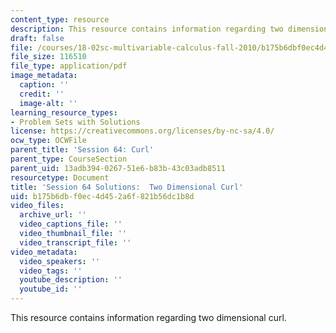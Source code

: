 ```yaml
---
content_type: resource
description: This resource contains information regarding two dimensional curl.
draft: false
file: /courses/18-02sc-multivariable-calculus-fall-2010/b175b6dbf0ec4d452a6f821b56dc1b8d_MIT18_02SC_pb_64_comb.pdf
file_size: 116510
file_type: application/pdf
image_metadata:
  caption: ''
  credit: ''
  image-alt: ''
learning_resource_types:
- Problem Sets with Solutions
license: https://creativecommons.org/licenses/by-nc-sa/4.0/
ocw_type: OCWFile
parent_title: 'Session 64: Curl'
parent_type: CourseSection
parent_uid: 13adb394-0267-51e6-b83b-43c03adb8511
resourcetype: Document
title: 'Session 64 Solutions:  Two Dimensional Curl'
uid: b175b6db-f0ec-4d45-2a6f-821b56dc1b8d
video_files:
  archive_url: ''
  video_captions_file: ''
  video_thumbnail_file: ''
  video_transcript_file: ''
video_metadata:
  video_speakers: ''
  video_tags: ''
  youtube_description: ''
  youtube_id: ''
---
```

This resource contains information regarding two dimensional curl.